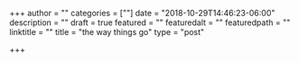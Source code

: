 +++
author = ""
categories = [""]
date = "2018-10-29T14:46:23-06:00"
description = ""
draft = true
featured = ""
featuredalt = ""
featuredpath = ""
linktitle = ""
title = "the way things go"
type = "post"

+++
